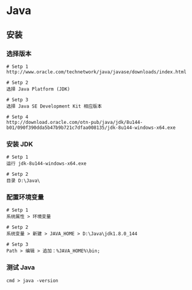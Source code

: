 # Java

## 安装

### 选择版本
	
	# Setp 1
	http://www.oracle.com/technetwork/java/javase/downloads/index.html

	# Setp 2
	选择 Java Platform (JDK)

	# Setp 3
	选择 Java SE Development Kit 相应版本

	# Setp 4
	http://download.oracle.com/otn-pub/java/jdk/8u144-b01/090f390dda5b47b9b721c7dfaa008135/jdk-8u144-windows-x64.exe

### 安装 JDK

	# Setp 1
	运行 jdk-8u144-windows-x64.exe

	# Setp 2
	目录 D:\Java\

### 配置环境变量

	# Setp 1
	系统属性 > 环境变量

	# Setp 2
	系统变量 > 新建 > JAVA_HOME > D:\Java\jdk1.8.0_144

	# Setp 3
	Path > 编辑 > 追加：%JAVA_HOME%\bin;

### 测试 Java
	cmd > java -version